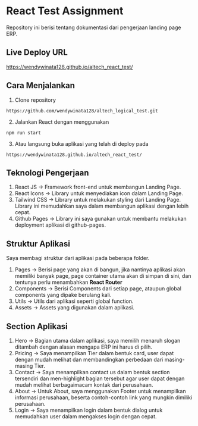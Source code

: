 #   React Test Assignment
Repository ini berisi tentang dokumentasi dari pengerjaan landing page ERP.

## Live Deploy URL
https://wendywinata128.github.io/altech_react_test/

## Cara Menjalankan
1. Clone repository
```
https://github.com/wendywinata128/altech_logical_test.git
```
2. Jalankan React dengan menggunakan
```
npm run start
```
3. Atau langsung buka aplikasi yang telah di deploy pada
```
https://wendywinata128.github.io/altech_react_test/
```

##  Teknologi Pengerjaan
1. React JS -> Framework front-end untuk membangun Landing Page.
2. React Icons -> Library untuk menyediakan icon dalam Landing Page.
3. Tailwind CSS -> Library untuk melakukan styling dari Landing Page. Library ini memudahkan saya dalam membangun aplikasi dengan lebih cepat.
4. Github Pages -> Library ini saya gunakan untuk membantu melakukan deployment aplikasi di github-pages.

##  Struktur Aplikasi
Saya membagi struktur dari aplikasi pada beberapa folder.
1. Pages -> Berisi page yang akan di bangun, jika nantinya aplikasi akan memiliki banyak page, page container utama akan di simpan di sini, dan tentunya perlu menambahkan **React Router**
2. Components -> Berisi Components dari setiap page, ataupun global components yang dipake berulang kali.
3. Utils -> Utils dari aplikasi seperti global function.
4. Assets -> Assets yang digunakan dalam aplikasi.

##  Section Aplikasi
1. Hero -> Bagian utama dalam aplikasi, saya memilih menaruh slogan ditambah dengan alasan mengapa ERP ini harus di pilih.
2. Pricing -> Saya menampilkan Tier dalam bentuk card, user dapat dengan mudah melihat dan membandingkan perbedaan dari masing-masing Tier.
3. Contact -> Saya menampilkan contact us dalam bentuk section tersendiri dan men-highlight bagian tersebut agar user dapat dengan mudah melihat berbagaimacam kontak dari perusahaan.
4. About -> Untuk About, saya menggunakan Footer untuk menampilkan informasi perusahaan, beserta contoh-contoh link yang mungkin dimiliki perusahaan.
5. Login -> Saya menampilkan login dalam bentuk dialog untuk memudahkan user dalam mengakses login dengan cepat.

